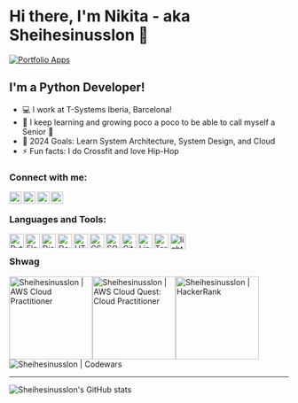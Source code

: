# Hi there, I'm Nikita - aka Sheihesinusslon 👋 
[![Portfolio Apps](https://img.shields.io/website?label=Pet%20Projects&style=for-the-badge&up_color=e181d5&up_message=check&labelColor=193549&url=https%3A%2F%2Fgithub.com%2FSheihesinusslon%2Fportfolio-apps)](https://github.com/Sheihesinusslon/portfolio-apps)

## I'm a Python Developer!
  
- :computer: I work at T-Systems Iberia, Barcelona!
- 🌱   I keep learning and growing poco a poco to be able to call myself a Senior 🤣
- 🥅   2024 Goals: Learn System Architecture, System Design, and Cloud
- ⚡   Fun facts: I do Crossfit and love Hip-Hop
  
### Connect with me:
  
[<img align="left" alt="Digita Resume" width="22px" src="https://user-images.githubusercontent.com/75010755/154892054-aac84256-1684-4009-918d-5081ba8a7c4f.png" />][website]
[<img align="left" alt="Nikita Gusev | Telegram" width="22px" src="https://cdn.jsdelivr.net/npm/simple-icons@v3/icons/telegram.svg" />][telegram]
[<img align="left" alt="Nikita Gusev | LinkedIn" width="22px" src="https://cdn.jsdelivr.net/npm/simple-icons@v3/icons/linkedin.svg" />][linkedin]
[<img align="left" alt="Sheihesinusslon | Instagram" width="22px" src="https://cdn.jsdelivr.net/npm/simple-icons@v3/icons/instagram.svg" />][instagram]
  
<br />
  
### Languages and Tools:

<img align="left" alt="Python" width="26px" src="https://user-images.githubusercontent.com/75010755/141420561-400cb75e-cdb9-428b-b3f7-0016d2f79820.png" />
<img align="left" alt="Flask" width="26px" src="https://user-images.githubusercontent.com/75010755/141421683-8ea59c00-f7ed-49ef-8dd4-6b433fe957e1.png" />
<img align="left" alt="Django" width="26px" src="https://user-images.githubusercontent.com/75010755/141421524-40b89a5d-4a65-4316-8369-32dc1c04f681.png" />
<img align="left" alt="Docker" width="26px" src="https://user-images.githubusercontent.com/75010755/141422227-67424795-d3f0-4d6b-a9b0-a70c21b1ec5a.png" />
<img align="left" alt="HTML5" width="26px" src="https://user-images.githubusercontent.com/75010755/141417640-6e1ec9f4-9d47-4256-976f-2c6f5321d5ed.png" />
<img align="left" alt="CSS3" width="26px" src="https://user-images.githubusercontent.com/75010755/141417657-ca5494e4-22a7-4b7f-9840-8d3d879d7ba7.png" />
<img align="left" alt="SQL" width="26px" src="https://user-images.githubusercontent.com/75010755/141417668-dc5546da-32cd-48e6-b9cf-a4487d3561a5.png" />
<img align="left" alt="Git" width="26px" src="https://user-images.githubusercontent.com/75010755/141417683-e8972e7a-6b64-4802-a1c3-337e80da9dfe.png" />
<img align="left" alt="Linux" width="26px" src="https://user-images.githubusercontent.com/75010755/141422109-bb601bef-2d47-4b99-8a3f-c9568d94a8da.png" />
<img align="left" alt="Terminal" width="26px" src="https://user-images.githubusercontent.com/75010755/141417692-223b5a11-15af-4ca8-a985-8ec8bdab8f8e.png" />
<img align="left" alt="lightsaber" width="28px" src="https://user-images.githubusercontent.com/75010755/141423250-e545a450-0fec-4a4a-850a-29a4e67e8a96.png" />

<br />

### Shwag

<img alt="Sheihesinusslon | AWS Cloud Practitioner" width="150px" src="https://github.com/Sheihesinusslon/Sheihesinusslon/assets/75010755/75d6810f-2c07-4f10-ac74-58a53804e6b7" /><img alt="Sheihesinusslon | AWS Cloud Quest: Cloud Practitioner" width="150px" src="https://github.com/user-attachments/assets/ba2d2529-9d4e-4e7f-a693-1a9a2e3ee4d7" /><img alt="Sheihesinusslon | HackerRank" width="150px" src="https://github.com/user-attachments/assets/c8a663bd-f69e-4e32-a189-c3cd8580d292" />  
<img alt="Sheihesinusslon | Codewars" src="https://www.codewars.com/users/Sheihesinusslon/badges/micro" />  
___
![Sheihesinusslon's GitHub stats](https://github-readme-stats.vercel.app/api?username=Sheihesinusslon&count_private=true&show_icons=True&theme=cobalt)



[website]: http://sheihesinusslon.pythonanywhere.com
[telegram]: https://t.me/sheihesinusslon
[portfolio]: https://github.com/Sheihesinusslon/portfolio-apps
[instagram]: https://instagram.com/sheihesinusslon
[linkedin]: https://www.linkedin.com/in/nikita-gusev-05861b212/
[codewars]: https://www.codewars.com/users/Sheihesinusslon/badges/small
[hackerrank]: https://user-images.githubusercontent.com/75010755/137488111-36663cb7-a6e3-461f-8b92-4127b105333f.jpg
